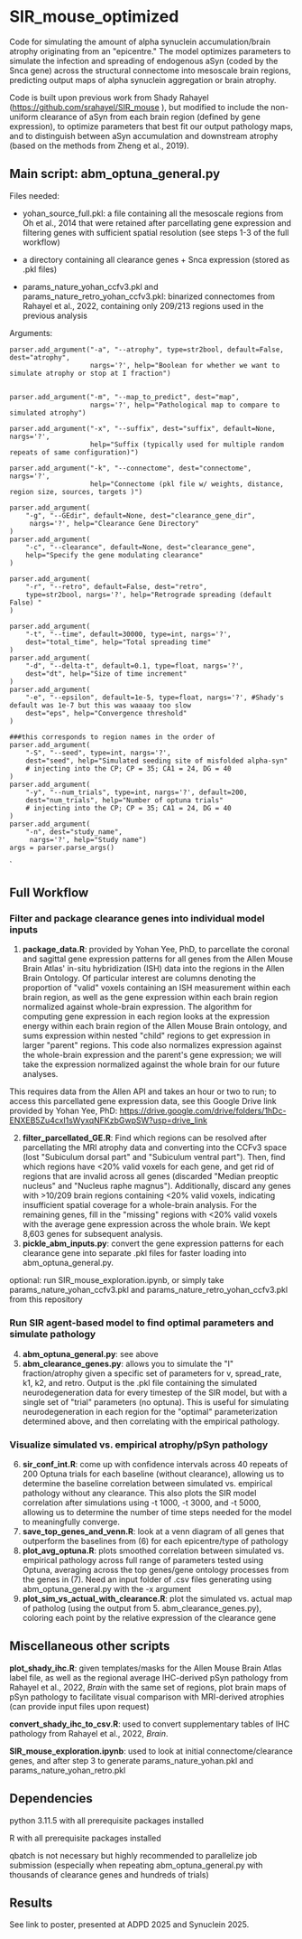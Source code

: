 # SIR_mouse_optimized

Code for simulating the amount of alpha synuclein accumulation/brain atrophy originating from an "epicentre."  The model optimizes parameters to simulate the infection and spreading of endogenous aSyn (coded by the Snca gene) across the structural connectome into mesoscale brain regions, predicting output maps of alpha synuclein aggregation or brain atrophy. 

Code is built upon previous work from Shady Rahayel (https://github.com/srahayel/SIR_mouse ), but modified to include the non-uniform clearance of aSyn from each brain region (defined by gene expression), to optimize parameters that best fit our output pathology maps, and to distinguish between aSyn accumulation and downstream atrophy (based on the methods from Zheng et al., 2019). 

## Main script: abm_optuna_general.py

Files needed:

- yohan_source_full.pkl: a file containing all the mesoscale regions from Oh et al., 2014 that were retained after parcellating gene expression and filtering genes with sufficient spatial resolution (see steps 1-3 of the full workflow)

- a directory containing all clearance genes + Snca expression (stored as .pkl files)

- params_nature_yohan_ccfv3.pkl and params_nature_retro_yohan_ccfv3.pkl: binarized connectomes from Rahayel et al., 2022, containing only 209/213 regions used in the previous analysis

  
Arguments:


    parser.add_argument("-a", "--atrophy", type=str2bool, default=False, dest="atrophy",
                        nargs='?', help="Boolean for whether we want to simulate atrophy or stop at I fraction")
                        
                        
    parser.add_argument("-m", "--map_to_predict", dest="map",
                        nargs='?', help="Pathological map to compare to simulated atrophy")
                        
    parser.add_argument("-x", "--suffix", dest="suffix", default=None,  nargs='?',
                        help="Suffix (typically used for multiple random repeats of same configuration)")
                        
    parser.add_argument("-k", "--connectome", dest="connectome", nargs='?',
                        help="Connectome (pkl file w/ weights, distance, region size, sources, targets )")
                        
    parser.add_argument(
        "-g", "--GEdir", default=None, dest="clearance_gene_dir",
         nargs='?', help="Clearance Gene Directory"
    )
    parser.add_argument(
        "-c", "--clearance", default=None, dest="clearance_gene",
        help="Specify the gene modulating clearance"
    )
    
    parser.add_argument(
        "-r", "--retro", default=False, dest="retro",
        type=str2bool, nargs='?', help="Retrograde spreading (default False) "
    )

    parser.add_argument(
        "-t", "--time", default=30000, type=int, nargs='?',
        dest="total_time", help="Total spreading time"
    )
    parser.add_argument(
        "-d", "--delta-t", default=0.1, type=float, nargs='?',
        dest="dt", help="Size of time increment"
    )
    parser.add_argument(
        "-e", "--epsilon", default=1e-5, type=float, nargs='?', #Shady's default was 1e-7 but this was waaaay too slow
        dest="eps", help="Convergence threshold"
    )

    ###this corresponds to region names in the order of 
    parser.add_argument(
        "-S", "--seed", type=int, nargs='?',
        dest="seed", help="Simulated seeding site of misfolded alpha-syn"
        # injecting into the CP; CP = 35; CA1 = 24, DG = 40
    )
    parser.add_argument(
        "-y", "--num_trials", type=int, nargs='?', default=200,
        dest="num_trials", help="Number of optuna trials"
        # injecting into the CP; CP = 35; CA1 = 24, DG = 40
    )
    parser.add_argument(
        "-n", dest="study_name",
         nargs='?', help="Study name")
    args = parser.parse_args()
`


## Full Workflow 

### Filter and package clearance genes into individual model inputs

1. **package_data.R**: provided by Yohan Yee, PhD, to parcellate the coronal and sagittal gene expression patterns for all genes from the Allen Mouse Brain Atlas' in-situ hybridization (ISH) data into the regions in the Allen Brain Ontology. Of particular interest are columns denoting the proportion of "valid" voxels containing an ISH measurement within each brain region, as well as the gene expression within each brain region normalized against whole-brain expression. The algorithm for computing gene expression in each region looks at the expression energy within each brain region of the Allen Mouse Brain ontology, and sums expression within nested "child" regions to get expression in larger "parent" regions. This code also normalizes expression against the whole-brain expression and the parent's gene expression; we will take the expression normalized against the whole brain for our future analyses. 

This requires data from the Allen API and takes an hour or two to run; to access this parcellated gene expression data, see this Google Drive link provided by Yohan Yee, PhD:
https://drive.google.com/drive/folders/1hDc-ENXEB5Zu4cxI1sWyxqNFKzbGwpSW?usp=drive_link 

2. **filter_parcellated_GE.R**: Find which regions can be resolved after parcellating the MRI atrophy data and converting into the CCFv3 space (lost "Subiculum dorsal part" and  "Subiculum ventral part"). Then, find which regions have <20% valid voxels for each gene, and get rid of regions that are invalid across all genes (discarded "Median preoptic nucleus" and "Nucleus raphe magnus"). Additionally, discard any genes with >10/209 brain regions containing <20% valid voxels, indicating insufficient spatial coverage for a whole-brain analysis. For the remaining genes, fill in the "missing" regions with <20% valid voxels with the average gene expression across the whole brain. We kept 8,603 genes for subsequent analysis.
3. **pickle_abm_inputs.py**: convert the gene expression patterns for each clearance gene into separate .pkl files for faster loading into abm_optuna_general.py.


optional: run SIR_mouse_exploration.ipynb, or simply take params_nature_yohan_ccfv3.pkl and params_nature_retro_yohan_ccfv3.pkl from this repository


### Run SIR agent-based model to find optimal parameters and simulate pathology 

4. **abm_optuna_general.py**: see above
5. **abm_clearance_genes.py**: allows you to simulate the "I" fraction/atrophy given a specific set of parameters for v, spread_rate, k1, k2, and retro. Output is the .pkl file containing the simulated neurodegeneration data for every timestep of the SIR model, but with a single set of "trial" parameters (no optuna). This is useful for simulating neurodegeneration in each region for the "optimal" parameterization determined above, and then correlating with the empirical pathology.

### Visualize simulated vs. empirical atrophy/pSyn pathology
6. **sir_conf_int.R**: come up with confidence intervals across 40 repeats of 200 Optuna trials for each baseline (without clearance), allowing us to determine the baseline correlation between simulated vs. empirical pathology without any clearance. This also plots the SIR model correlation after simulations using -t 1000, -t 3000, and -t 5000, allowing us to determine the number of time steps needed for the model to meaningfully converge.
7. **save_top_genes_and_venn.R**: look at a venn diagram of all genes that outperform the baselines from (6) for each epicentre/type of pathology
8.  **plot_avg_optuna.R**: plots smoothed correlation between simulated vs. empirical pathology across full range of parameters tested using Optuna, averaging across the top genes/gene ontology processes from the genes in (7). Need an input folder of .csv files generating using abm_optuna_general.py with the -x argument
9. **plot_sim_vs_actual_with_clearance.R**: plot the simulated vs. actual map of patholog (using the output from 5. abm_clearance_genes.py), coloring each point by the relative expression of the clearance gene

## Miscellaneous other scripts

**plot_shady_ihc.R**: given templates/masks for the Allen Mouse Brain Atlas label file, as well as the regional average IHC-derived pSyn pathology from Rahayel et al., 2022, *Brain* with the same set of regions, plot brain maps of pSyn pathology to facilitate visual comparison with MRI-derived atrophies (can provide input files upon request)

**convert_shady_ihc_to_csv.R**: used to convert supplementary tables of IHC pathology from Rahayel et al., 2022, *Brain*.

**SIR_mouse_exploration.ipynb**: used to look at initial connectome/clearance genes, and after step 3 to generate params_nature_yohan.pkl and params_nature_yohan_retro.pkl 

## Dependencies
python 3.11.5 with all prerequisite packages installed

R with all prerequisite packages installed

qbatch is not necessary but highly recommended to parallelize job submission (especially when repeating abm_optuna_general.py with thousands of clearance genes and hundreds of trials)


## Results

See link to poster, presented at ADPD 2025 and Synuclein 2025. 
